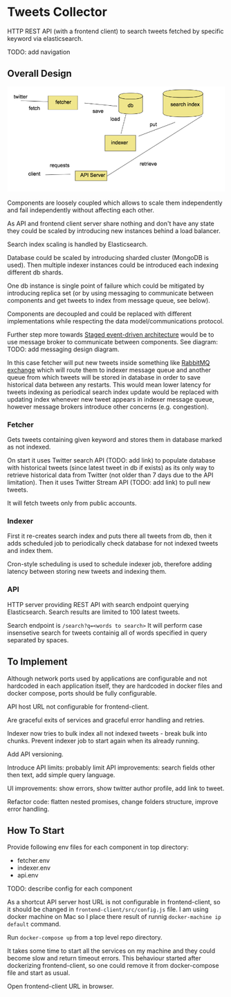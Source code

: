 # Tweets Collector

HTTP REST API (with a frontend client) to search tweets fetched by
specific keyword via elasticsearch.

TODO: add navigation

## Overall Design
![Overall Design Diagram](docs/diagram_1.png "Overall Design Diagram")

Components are loosely coupled which allows to scale them independently
and fail independently without affecting each other.

As API and frontend client server share nothing and don't have any
state they could be scaled by introducing new instances behind a load balancer.

Search index scaling is handled by Elasticsearch.

Database could be scaled by introducing sharded cluster (MongoDB is used).
Then multiple indexer instances could be introduced each indexing different db
shards.

One db instance is single point of failure which could be mitigated by
introducing replica set (or by using messaging to communicate between components
and get tweets to index from message queue, see below).

Components are decoupled and could be replaced with different implementations
while respecting the data model/communications protocol.

Further step more towards [Staged event-driven architecture](https://en.wikipedia.org/wiki/Staged_event-driven_architecture)
would be to use message broker to communicate between components. See diagram:
TODO: add messaging design diagram.

In this case fetcher will put new tweets inside something like
[RabbitMQ exchange](http://rubybunny.info/articles/exchanges.html) which will
route them to indexer message queue and another queue from which tweets
will be stored in database in order to save historical data between any restarts.
This would mean lower latency for tweets indexing as periodical search index
update would be replaced with updating index whenever new tweet appears in
indexer message queue, however message brokers introduce other concerns (e.g.
congestion).

### Fetcher
Gets tweets containing given keyword and stores them in database marked as not
indexed.

On start it uses Twitter search API (TODO: add link) to populate database with historical
tweets (since latest tweet in db if exists) as its only way to retrieve
historical data from Twitter (not older than 7 days due to the API limitation).
Then it uses  Twitter Stream API (TODO: add link) to pull new tweets.

It will fetch tweets only from public accounts.

### Indexer
First it re-creates search index and puts there all tweets from db,
then it adds scheduled job to periodically check database for not indexed tweets
and index them.

Cron-style scheduling is used to schedule indexer job, therefore adding latency
between storing new tweets and indexing them.

### API
HTTP server providing REST API with search endpoint querying Elasticsearch.
Search results are limited to 100 latest tweets.

Search endpoint is `/search?q=<words to search>`
It will perform case insensetive search for tweets containig all of words specified
in query separated by spaces.

## To Implement
Although network ports used by applications are configurable and not hardcoded
in each application itself, they are hardcoded in docker files and docker compose,
ports should be fully configurable.

API host URL not configurable for frontend-client.

Are graceful exits of services and graceful error handling and retries.

Indexer now tries to bulk index all not indexed tweets - break bulk into chunks.
Prevent indexer job to start again when its already running.

Add API versioning.

Introduce API limits: probably limit
API improvements: search fields other then text, add simple query language.

UI improvements: show errors, show twitter author profile, add link to tweet.

Refactor code: flatten nested promises, change folders structure, improve error
handling.

## How To Start
Provide following env files for each component in top directory:
* fetcher.env
* indexer.env
* api.env

TODO: describe config for each component

As a shortcut API server host URL is not configurable in frontend-client,
so it should be changed in `frontend-client/src/config.js` file. I am using 
docker machine on Mac so I place there result of runnig `docker-machine ip default` command.

Run `docker-compose up` from a top level repo directory.

It takes some time to start all the services on my machine and they could become slow
and return timeout errors. This behaviour started after dockerizing
frontend-client, so one could remove it from docker-compose file and start as
usual.

Open frontend-client URL in browser.

